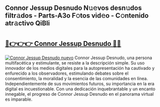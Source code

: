 ## Connor Jessup Desnudo N𝚞𝚎vos desn𝚞dos filtr𝚊dos - Parts-A3o F𝚘tos vid𝚎o - C𝚘ntenido atr𝚊ctivo QiBIi

# <h2><a href="http://mbafo71.tromn.icu/?c=Connor+Jessup+Desnudo">🔗👉👉👉 Connor Jessup Desnudo 🔗🔗</a></h2>

[![Connor Jessup Desnudo nuevo](https://i.imgur.com/pEAQMta.gif)](http://mbafo71.tromn.icu/?c=Connor+Jessup+Desnudo)
Connor Jessup Desnudo, una persona multifacética y estimulante, se resiste a la descripción simple. Su uso innovador de los medios digitales para la autopresentación ha cautivado y enfurecido a los observadores, estimulando debates sobre el consentimiento, la moralidad y la esencia de las comunidades en línea. Independientemente de sus movimientos futuros, su importancia en la era digital es incuestionable. Con una dedicación inquebrantable y un encanto innegable, el progreso de Connor Jessup Desnudo en el panorama virtual es imparable.
